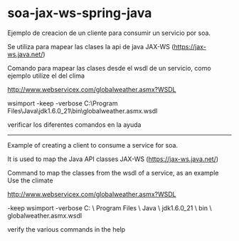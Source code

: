 # soa-jax-ws-spring-java
Ejemplo de creacion de un cliente para consumir un servicio por soa.

Se utiliza para mapear las clases la api de java JAX-WS (https://jax-ws.java.net/)

Comando para mapear las clases desde el wsdl de un servicio, como ejemplo utilize el del clima

http://www.webservicex.com/globalweather.asmx?WSDL

wsimport -keep -verbose C:\Program Files\Java\jdk1.6.0_21\bin\globalweather.asmx.wsdl

verificar los diferentes comandos en la ayuda

-------------------

Example of creating a client to consume a service for soa.

It is used to map the Java API classes JAX-WS (https://jax-ws.java.net/)

Command to map the classes from the wsdl of a service, as an example Use the climate

http://www.webservicex.com/globalweather.asmx?WSDL

-keep wsimport -verbose C: \ Program Files \ Java \ jdk1.6.0_21 \ bin \ globalweather.asmx.wsdl

verify the various commands in the help
